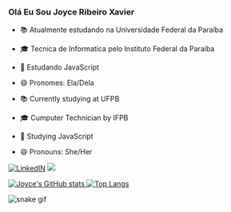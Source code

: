 ### Olá Eu Sou Joyce Ribeiro Xavier 

- 📚 Atualmente estudando na Universidade Federal da Paraíba
- 🎓 Tecnica de Informatica pelo Instituto Federal da Paraíba
- 📖 Estudando JavaScript
- 😄 Pronomes: Ela/Dela

- 📚 Currently studying at UFPB
- 🎓 Cumputer Technician by IFPB
- 📖 Studying JavaScript
- 😄 Pronouns: She/Her

[![LinkedIN](https://img.shields.io/badge/LinkedIn-0077B5?style=for-the-badge&logo=linkedin&logoColor=white)](https://www.linkedin.com/in/joyce-xavier-406421218)
<a href = "mailto:joyribeirogxavier@gmail.com" target=" blank"><img src="https://img.shields.io/badge/Gmail-D14836?style=for-the-badge&logo=gmail&logoColor=white" target="_blank">


![Joyce's GitHub stats](https://github-readme-stats.vercel.app/api?username=Joyce-Ribeiro&show_icons=true&theme=tokyonight)
[![Top Langs](https://github-readme-stats.vercel.app/api/top-langs/?username=Joyce-Ribeiro&layout=donut=tokyonight)]([https://github.com/anuraghazra](https://github.com/Joyce-Ribeiro)https://github.com/Joyce-Ribeiro/github-readme-stats)


![snake gif](https://github.com/Joyce-Ribeiro/Joyce-Ribeiro/blob/output/github-contribution-grid-snake.svg)
